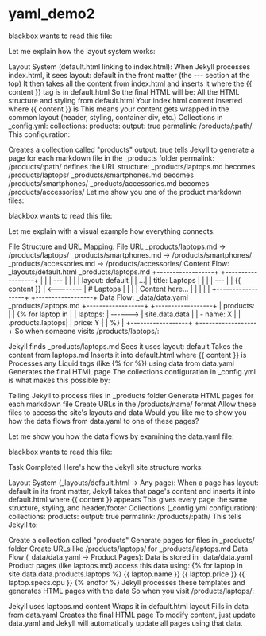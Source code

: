 # yaml_demo2

blackbox wants to read this file: 


Let me explain how the layout system works:

Layout System (default.html linking to index.html):
When Jekyll processes index.html, it sees layout: default in the front matter (the --- section at the top)
It then takes all the content from index.html and inserts it where the {{ content }} tag is in default.html
So the final HTML will be:
All the HTML structure and styling from default.html
Your index.html content inserted where {{ content }} is
This means your content gets wrapped in the common layout (header, styling, container div, etc.)
Collections in _config.yml:
collections:
  products:
    output: true
    permalink: /products/:path/
This configuration:

Creates a collection called "products"
output: true tells Jekyll to generate a page for each markdown file in the _products folder
permalink: /products/:path/ defines the URL structure:
_products/laptops.md becomes /products/laptops/
_products/smartphones.md becomes /products/smartphones/
_products/accessories.md becomes /products/accessories/
Let me show you one of the product markdown files:


blackbox wants to read this file:


Let me explain with a visual example how everything connects:

File Structure and URL Mapping:
File                          URL
_products/laptops.md    ->    /products/laptops/
_products/smartphones.md ->    /products/smartphones/
_products/accessories.md ->    /products/accessories/
Content Flow:
_layouts/default.html           _products/laptops.md
+------------------+           +------------------+
| <!DOCTYPE html>  |           | ---             |
| <html>          |           | layout: default  |
| <head>...</head>|           | title: Laptops   |
| <body>          |           | ---             |
|   {{ content }} | <-------- | # Laptops       |
| </body>         |           | Content here...  |
| </html>         |           |                  |
+------------------+           +------------------+
Data Flow:
_data/data.yaml               _products/laptops.md
+------------------+         +------------------+
| products:        |         | {% for laptop in |
|   laptops:      | ------> | site.data.data   |
|     - name: X   |         | .products.laptops|
|       price: Y  |         | %}              |
+------------------+         +------------------+
So when someone visits /products/laptops/:

Jekyll finds _products/laptops.md
Sees it uses layout: default
Takes the content from laptops.md
Inserts it into default.html where {{ content }} is
Processes any Liquid tags (like {% for %}) using data from data.yaml
Generates the final HTML page
The collections configuration in _config.yml is what makes this possible by:

Telling Jekyll to process files in _products folder
Generate HTML pages for each markdown file
Create URLs in the /products/name/ format
Allow these files to access the site's layouts and data
Would you like me to show you how the data flows from data.yaml to one of these pages?



Let me show you how the data flows by examining the data.yaml file:


blackbox wants to read this file:


Task Completed
Here's how the Jekyll site structure works:

Layout System (_layouts/default.html -> Any page):
When a page has layout: default in its front matter, Jekyll takes that page's content and inserts it into default.html where {{ content }} appears
This gives every page the same structure, styling, and header/footer
Collections (_config.yml configuration):
collections:
  products:
    output: true
    permalink: /products/:path/
This tells Jekyll to:

Create a collection called "products"
Generate pages for files in _products/ folder
Create URLs like /products/laptops/ for _products/laptops.md
Data Flow (_data/data.yaml -> Product Pages):
Data is stored in _data/data.yaml
Product pages (like laptops.md) access this data using:
{% for laptop in site.data.data.products.laptops %}
  {{ laptop.name }}
  {{ laptop.price }}
  {{ laptop.specs.cpu }}
{% endfor %}
Jekyll processes these templates and generates HTML pages with the data
So when you visit /products/laptops/:

Jekyll uses laptops.md content
Wraps it in default.html layout
Fills in data from data.yaml
Creates the final HTML page
To modify content, just update data.yaml and Jekyll will automatically update all pages using that data.